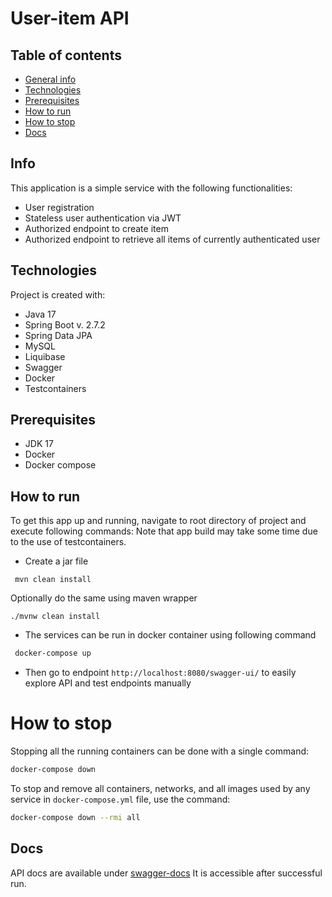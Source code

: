 # User-item API

## Table of contents

* [General info](#info)
* [Technologies](#technologies)
* [Prerequisites](#rerequisites)
* [How to run](#how-to-run)
* [How to stop](#how-to-stop)
* [Docs](#docs)


## Info
This application is a simple service with the following functionalities:
* User registration
* Stateless user authentication via JWT
* Authorized endpoint to create item
* Authorized endpoint to retrieve all items of currently authenticated user


## Technologies

Project is created with:

* Java 17
* Spring Boot v. 2.7.2
* Spring Data JPA
* MySQL
* Liquibase
* Swagger
* Docker
* Testcontainers


## Prerequisites

* JDK 17
* Docker
* Docker compose


## How to run

To get this app up and running, navigate to root directory of project and execute following commands:
Note that app build may take some time due to the use of testcontainers.

* Create a jar file
```
 mvn clean install 
```

Optionally do the same using maven wrapper 
```
./mvnw clean install
```

* The services can be run in docker container using following command

```bash
 docker-compose up
```

* Then go to endpoint ```http://localhost:8080/swagger-ui/``` to easily explore API and test endpoints manually

# How to stop
Stopping all the running containers can be done with a single command:

```bash
docker-compose down
```

To stop and remove all containers, networks, and all images used by any service in ```docker-compose.yml``` file, use the command:
```bash
docker-compose down --rmi all
```

## Docs
API docs are available under [swagger-docs](http://localhost:8080/swagger-ui/)
It is accessible after successful run.
